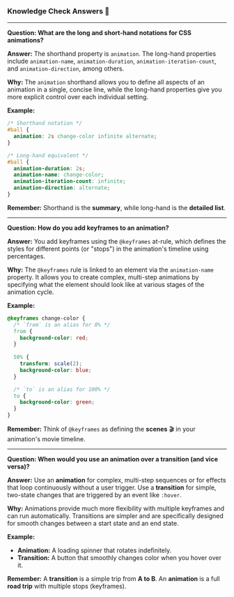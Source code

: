 ### Knowledge Check Answers 🎯

-----

**Question: What are the long and short-hand notations for CSS animations?**

**Answer:** The shorthand property is `animation`. The long-hand properties include `animation-name`, `animation-duration`, `animation-iteration-count`, and `animation-direction`, among others.

**Why:** The `animation` shorthand allows you to define all aspects of an animation in a single, concise line, while the long-hand properties give you more explicit control over each individual setting.

**Example:**

```css
/* Shorthand notation */
#ball {
  animation: 2s change-color infinite alternate;
}

/* Long-hand equivalent */
#ball {
  animation-duration: 2s;
  animation-name: change-color;
  animation-iteration-count: infinite;
  animation-direction: alternate;
}
```

**Remember:** Shorthand is the **summary**, while long-hand is the **detailed list**.

-----

**Question: How do you add keyframes to an animation?**

**Answer:** You add keyframes using the `@keyframes` at-rule, which defines the styles for different points (or "stops") in the animation's timeline using percentages.

**Why:** The `@keyframes` rule is linked to an element via the `animation-name` property. It allows you to create complex, multi-step animations by specifying what the element should look like at various stages of the animation cycle.

**Example:**

```css
@keyframes change-color {
  /* `from` is an alias for 0% */
  from {
    background-color: red;
  }
  
  50% {
    transform: scale(2);
    background-color: blue;
  }

  /* `to` is an alias for 100% */
  to {
    background-color: green;
  }
}
```

**Remember:** Think of `@keyframes` as defining the **scenes** 🎬 in your animation's movie timeline.

-----

**Question: When would you use an animation over a transition (and vice versa)?**

**Answer:** Use an **animation** for complex, multi-step sequences or for effects that loop continuously without a user trigger. Use a **transition** for simple, two-state changes that are triggered by an event like `:hover`.

**Why:** Animations provide much more flexibility with multiple keyframes and can run automatically. Transitions are simpler and are specifically designed for smooth changes between a start state and an end state.

**Example:**

  * **Animation:** A loading spinner that rotates indefinitely.
  * **Transition:** A button that smoothly changes color when you hover over it.

**Remember:** A **transition** is a simple trip from **A to B**. An **animation** is a full **road trip** with multiple stops (keyframes).